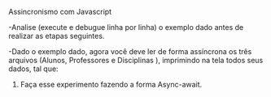 Assincronismo com Javascript

-Analise (execute e debugue linha por linha) o exemplo dado antes de realizar as etapas seguintes.

-Dado o exemplo dado, agora você deve ler de forma assíncrona os três arquivos (Alunos, Professores e Disciplinas ), imprimindo na tela todos seus dados, tal que:

1) Faça esse experimento fazendo a forma Async-await.
